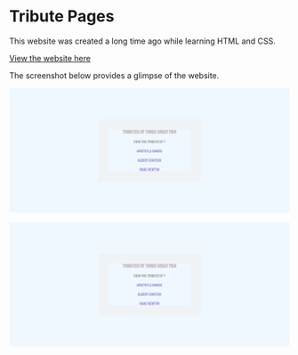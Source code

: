 # Tribute Pages

This website was created a long time ago while learning HTML and CSS.

[View the website here](https://mini-website-projects.netlify.app/tribute%20pages/)

The screenshot below provides a glimpse of the website.

![Screenshot of the website](./images/website-screnshot-1.png)

![Screenshot of the website](./images/website-screnshot-1.png)
